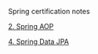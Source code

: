 Spring certification notes

[2. Spring AOP](Spring-AOP.md)

[4. Spring Data JPA](Spring-Data-JPA.md)